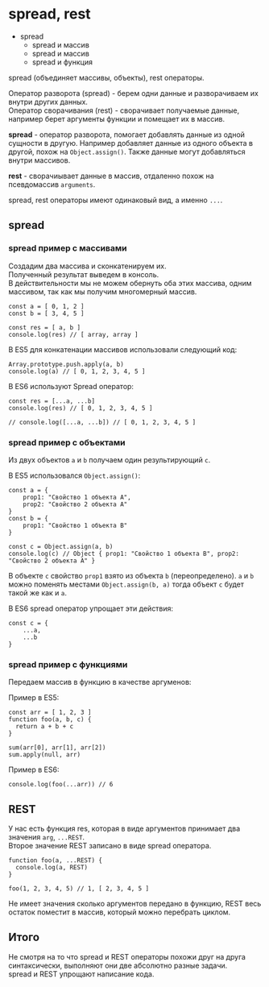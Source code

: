 # spread, rest
- spread
  - spread и массив
  - spread и массив
  - spread и функция

spread (объединяет массивы, объекты), rest операторы.  

Оператор разворота (spread) - берем одни данные и разворачиваем их внутри других данных.  
Оператор сворачивания (rest) - сворачивает получаемые данные, например берет аргументы функции и помещает их в массив.

**spread** - оператор разворота, помогает добавлять данные из одной сущности в другую. Например добавляет данные из одного объекта в другой, похож на `Object.assign()`. Также данные могут добавляться внутри массивов.

**rest** - сворачиывает данные в массив, отдаленно похож на псевдомассив `arguments`.

spread, rest операторы имеют одинаковый вид, а именно `...`.

## spread
### spread пример с массивами
Создадим два массива и сконкатенируем их.  
Полученный результат выведем в консоль.  
В действительности мы не можем обернуть оба этих массива, одним массивом, так как мы получим многомерный массив.

    const a = [ 0, 1, 2 ]
    const b = [ 3, 4, 5 ]

    const res = [ a, b ]
    console.log(res) // [ array, array ]

В ES5 для конкатенации массивов использовали следующий код:

    Array.prototype.push.apply(a, b)
    console.log(a) // [ 0, 1, 2, 3, 4, 5 ]

В ES6 используют Spread оператор:

    const res = [...a, ...b]
    console.log(res) // [ 0, 1, 2, 3, 4, 5 ]

    // console.log([...a, ...b]) // [ 0, 1, 2, 3, 4, 5 ]

### spread пример с объектами
Из двух объектов `a` и `b` получаем один результирующий `c`.

В ES5 использовался `Object.assign()`:

    const a = {
        prop1: "Свойство 1 объекта A",
        prop2: "Свойство 2 объекта A"
    }
    const b = {
        prop1: "Свойство 1 объекта B"
    }

    const c = Object.assign(a, b)
    console.log(c) // Object { prop1: "Свойство 1 объекта B", prop2: "Свойство 2 объекта A" }

В объекте `c` свойство `prop1` взято из объекта `b` (переопределено). `a` и `b` можно поменять местами `Object.assign(b, a)` тогда объект `c` будет такой же как и `a`.

В ES6 spread оператор упрощает эти действия:

    const c = {
        ...a,
        ...b
    }

### spread пример с функциями
Передаем массив в функцию в качестве аргуменов:

Пример в ES5:

    const arr = [ 1, 2, 3 ]
    function foo(a, b, c) {
      return a + b + c
    }

    sum(arr[0], arr[1], arr[2])
    sum.apply(null, arr)

Пример в ES6:

    console.log(foo(...arr)) // 6

## REST
У нас есть функция res, которая в виде аргументов принимает два значения `arg`, `...REST`.  
Второе значение REST записано в виде spread оператора.

    function foo(a, ...REST) {
      console.log(a, REST)
    }

    foo(1, 2, 3, 4, 5) // 1, [ 2, 3, 4, 5 ]

Не имеет значения сколько аргументов передано в функцию, REST весь остаток поместит в массив, который можно перебрать циклом.

## Итого
Не смотря на то что spread и REST операторы похожи друг на друга синтаксически, выполняют они две абсолютно разные задачи.  
spread и REST упрощают написание кода.
